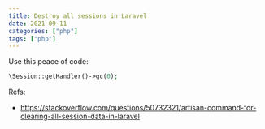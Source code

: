 ```yaml
---
title: Destroy all sessions in Laravel
date: 2021-09-11
categories: ["php"]
tags: ["php"]
---
```


Use this peace of code:

```php
\Session::getHandler()->gc(0);
```

Refs:

- https://stackoverflow.com/questions/50732321/artisan-command-for-clearing-all-session-data-in-laravel

